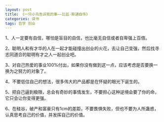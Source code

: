 ```yaml
---
layout: post
title: 《一只小鸟告诉我的事——比兹·斯通自传》
categories: 读书
tags: 哲学 创业
---
```


1、人一定要有自信，哪怕是盲目的自信，也比毫无自信或者自卑强上百倍。

2、聪明人和有才华的人在一起才能碰撞出创业的火花，去让自己变强，然后找寻志同道合的聪明有才之人一起创业吧。

3、对自己热爱的事业100%付出，如果你没有做到这一点，应该考虑是否要换一换为之努力的对象了。

4、不要低估自己的想法，很多伟大的产品都是在怀疑的眼光下诞生的。

5、把自己逼到极限，总会有奇妙的事情发生，不要担心这种逆境会要了你的命，它只会让你变得更强。

6、在硅谷，破产和富豪只有1cm的差距，不要畏惧失败，但也不要为人所蛊惑，认真思考自己的价值，并发挥自己的价值。